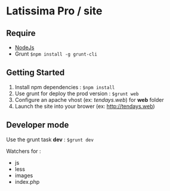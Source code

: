 # Latissima Pro / site

## Require

 - [NodeJs](http://nodejs.org/)
 - Grunt `$npm install -g grunt-cli`

## Getting Started

 1. Install npm dependencies : `$npm install`
 2. Use grunt for deploy the prod version : `$grunt web`
 3. Configure an apache vhost (ex: _tendays.web_) for __web__ folder
 4. Launch the site into your brower (ex: http://tendays.web)
 
## Developer mode

Use the grunt task __dev__ : `$grunt dev`

Watchers for :

 - js
 - less
 - images
 - index.php